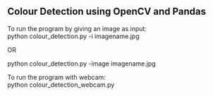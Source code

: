 ## Colour Detection using OpenCV and Pandas

To run the program by giving an image as input:
<br>python colour_detection.py -i imagename.jpg

OR

python colour_detection.py -image imagename.jpg


To run the program with webcam:
<br>python colour_detection_webcam.py
